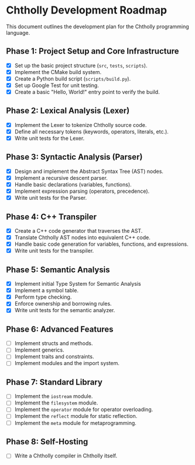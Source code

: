 # Chtholly Development Roadmap

This document outlines the development plan for the Chtholly programming language.

## Phase 1: Project Setup and Core Infrastructure
- [x] Set up the basic project structure (`src`, `tests`, `scripts`).
- [x] Implement the CMake build system.
- [x] Create a Python build script (`scripts/build.py`).
- [x] Set up Google Test for unit testing.
- [x] Create a basic "Hello, World!" entry point to verify the build.

## Phase 2: Lexical Analysis (Lexer)
- [x] Implement the Lexer to tokenize Chtholly source code.
- [x] Define all necessary tokens (keywords, operators, literals, etc.).
- [x] Write unit tests for the Lexer.

## Phase 3: Syntactic Analysis (Parser)
- [x] Design and implement the Abstract Syntax Tree (AST) nodes.
- [x] Implement a recursive descent parser.
- [x] Handle basic declarations (variables, functions).
- [x] Implement expression parsing (operators, precedence).
- [x] Write unit tests for the Parser.

## Phase 4: C++ Transpiler
- [x] Create a C++ code generator that traverses the AST.
- [x] Translate Chtholly AST nodes into equivalent C++ code.
- [x] Handle basic code generation for variables, functions, and expressions.
- [x] Write unit tests for the transpiler.

## Phase 5: Semantic Analysis
- [x] Implement initial Type System for Semantic Analysis
- [x] Implement a symbol table.
- [x] Perform type checking.
- [x] Enforce ownership and borrowing rules.
- [x] Write unit tests for the semantic analyzer.

## Phase 6: Advanced Features
- [ ] Implement structs and methods.
- [ ] Implement generics.
- [ ] Implement traits and constraints.
- [ ] Implement modules and the import system.

## Phase 7: Standard Library
- [ ] Implement the `iostream` module.
- [ ] Implement the `filesystem` module.
- [ ] Implement the `operator` module for operator overloading.
- [ ] Implement the `reflect` module for static reflection.
- [ ] Implement the `meta` module for metaprogramming.

## Phase 8: Self-Hosting
- [ ] Write a Chtholly compiler in Chtholly itself.
